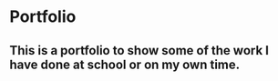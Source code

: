 # Portfolio
## This is a portfolio to show some of the work I have done at school or on my own time.

